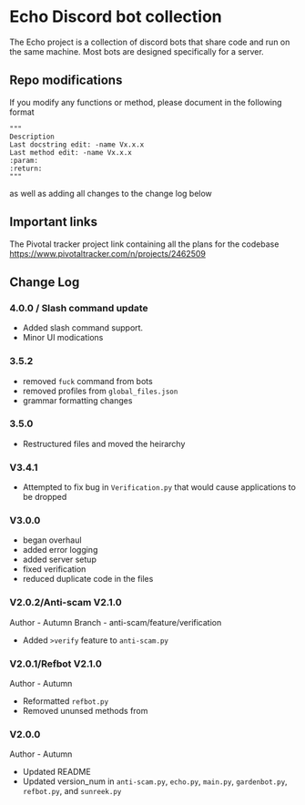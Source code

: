 # Echo Discord bot collection
The Echo project is a collection of discord bots that share code and run on the same machine. Most bots are designed 
specifically for a server.  

## Repo modifications
If you modify any functions or method, please document in the following format
```
"""
Description
Last docstring edit: -name Vx.x.x
Last method edit: -name Vx.x.x
:param:
:return:
"""
```
as well as adding all changes to the change log below

## Important links
The Pivotal tracker project link containing all the plans for the codebase
https://www.pivotaltracker.com/n/projects/2462509


## Change Log
### 4.0.0 / Slash command update
* Added slash command support.
* Minor UI modications

### 3.5.2
* removed `fuck` command from bots
* removed profiles from `global_files.json`
* grammar formatting changes

### 3.5.0
* Restructured files and moved the heirarchy

### V3.4.1
* Attempted to fix bug in `Verification.py` that would cause applications to be dropped

### V3.0.0
* began overhaul
* added error logging
* added server setup
* fixed verification
* reduced duplicate code in the files

### V2.0.2/Anti-scam V2.1.0
Author - Autumn
Branch - anti-scam/feature/verification
* Added `>verify` feature to `anti-scam.py`

### V2.0.1/Refbot V2.1.0
Author - Autumn
* Reformatted `refbot.py`
* Removed ununsed methods from

### V2.0.0
Author - Autumn
* Updated README
* Updated version_num in `anti-scam.py`, `echo.py`, `main.py`, `gardenbot.py`, `refbot.py`, and `sunreek.py`

